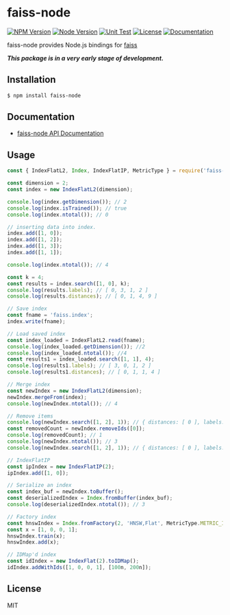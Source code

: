 # faiss-node
[![NPM Version](https://img.shields.io/npm/v/faiss-node?logo=npm)](https://www.npmjs.com/package/faiss-node)
[![Node Version](https://img.shields.io/node/v/faiss-node)](https://github.com/ewfian/faiss-node)
[![Unit Test](https://github.com/ewfian/faiss-node/actions/workflows/unit_test.yml/badge.svg)](https://github.com/ewfian/faiss-node/actions/workflows/unit_test.yml)
[![License](https://img.shields.io/github/license/ewfian/faiss-node)](https://github.com/ewfian/faiss-node)
[![Documentation](https://img.shields.io/badge/api-reference-blue.svg)](https://ewfian.github.io/faiss-node/)


faiss-node provides Node.js bindings for [faiss](https://github.com/facebookresearch/faiss)

_**This package is in a very early stage of development.**_


## Installation

```sh
$ npm install faiss-node
```

## Documentation

* [faiss-node API Documentation](https://ewfian.github.io/faiss-node/)

## Usage

```javascript
const { IndexFlatL2, Index, IndexFlatIP, MetricType } = require('faiss-node');

const dimension = 2;
const index = new IndexFlatL2(dimension);

console.log(index.getDimension()); // 2
console.log(index.isTrained()); // true
console.log(index.ntotal()); // 0

// inserting data into index.
index.add([1, 0]);
index.add([1, 2]);
index.add([1, 3]);
index.add([1, 1]);

console.log(index.ntotal()); // 4

const k = 4;
const results = index.search([1, 0], k);
console.log(results.labels); // [ 0, 3, 1, 2 ]
console.log(results.distances); // [ 0, 1, 4, 9 ]

// Save index
const fname = 'faiss.index';
index.write(fname);

// Load saved index
const index_loaded = IndexFlatL2.read(fname);
console.log(index_loaded.getDimension()); //2
console.log(index_loaded.ntotal()); //4
const results1 = index_loaded.search([1, 1], 4);
console.log(results1.labels); // [ 3, 0, 1, 2 ]
console.log(results1.distances); // [ 0, 1, 1, 4 ]

// Merge index
const newIndex = new IndexFlatL2(dimension);
newIndex.mergeFrom(index);
console.log(newIndex.ntotal()); // 4

// Remove items
console.log(newIndex.search([1, 2], 1)); // { distances: [ 0 ], labels: [ 1 ] }
const removedCount = newIndex.removeIds([0]);
console.log(removedCount); // 1
console.log(newIndex.ntotal()); // 3
console.log(newIndex.search([1, 2], 1)); // { distances: [ 0 ], labels: [ 0 ] }

// IndexFlatIP
const ipIndex = new IndexFlatIP(2);
ipIndex.add([1, 0]);

// Serialize an index
const index_buf = newIndex.toBuffer();
const deserializedIndex = Index.fromBuffer(index_buf);
console.log(deserializedIndex.ntotal()); // 3

// Factory index
const hnswIndex = Index.fromFactory(2, 'HNSW,Flat', MetricType.METRIC_INNER_PRODUCT);
const x = [1, 0, 0, 1];
hnswIndex.train(x);
hnswIndex.add(x);

// IDMap'd index
const idIndex = new IndexFlat(2).toIDMap();
idIndex.addWithIds([1, 0, 0, 1], [100n, 200n]);
```

## License

MIT